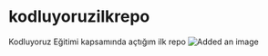 # kodluyoruzilkrepo
Kodluyoruz Eğitimi kapsamında açtığım ilk repo
![Added an image](https://cdn.pixabay.com/photo/2015/04/23/22/00/tree-736885_1280.jpg)